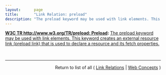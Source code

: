```yaml
---
layout:      page
title:       "Link Relation: preload"
description: "The preload keyword may be used with link elements. This keyword creates an external resource link (preload link) that is used to declare a resource and its fetch properties."
---
```


**[W3C TR http://www.w3.org/TR/preload: Preload](/specs/W3C/TR/preload "This specification defines the preload keyword that may be used with link elements. This keyword provides a declarative fetch primitive that initiates an early fetch and separates fetching from resource execution."):** [The preload keyword may be used with link elements. This keyword creates an external resource link (preload link) that is used to declare a resource and its fetch properties.](http://www.w3.org/TR/preload/#link-type-preload "Read documentation for Link Relation &#34;preload&#34;")

<br/>
<hr/>

<p style="text-align: right">Return to list of all ( <a href="../link-relations">Link Relations</a> | <a href="../">Web Concepts</a> )</p>